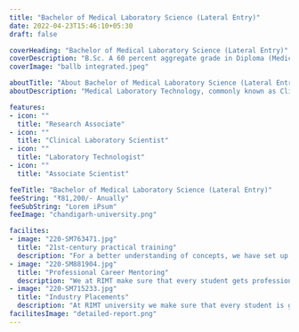 ```yaml
---
title: "Bachelor of Medical Laboratory Science (Lateral Entry)"
date: 2022-04-23T15:46:10+05:30
draft: false

coverHeading: "Bachelor of Medical Laboratory Science (Lateral Entry)"
coverDescription: "B.Sc. A 60 percent aggregate grade in Diploma (Medical Lab. Technology) - 3 years after 10th or 2 years after 10+2 from a recognised board or equivalent is required for admission to the Medical Laboratory Technology-lateral Entry programme."
coverImage: "ballb integrated.jpeg"

aboutTitle: "About Bachelor of Medical Laboratory Science (Lateral Entry)"
aboutDescription: "Medical Laboratory Technology, commonly known as Clinical Laboratory Science, is an allied health profession focused with the use of clinical laboratory tests in the treatment, diagnosis, and prevention of disease. These assessments aid applicants in learning how to diagnose, identify, and treat diseases throughout the curriculum. In addition, the programme addresses data collection, sampling, reporting, testing, and documentation. Experts in medical laboratories have an almost limitless number of practising environments to choose from. Qualified laboratory specialists or professionals are needed in hospitals, public health facilities, nursing homes, clinics, and commercial laboratories."

features:
- icon: ""
  title: "Research Associate"
- icon: ""
  title: "Clinical Laboratory Scientist"
- icon: ""
  title: "Laboratory Technologist"
- icon: ""
  title: "Associate Scientist"

feeTitle: "Bachelor of Medical Laboratory Science (Lateral Entry)"
feeString: "₹81,200/- Anually"
feeSubString: "Lorem iPsum"
feeImage: "chandigarh-university.png"

facilites:
- image: "220-SM763471.jpg"
  title: "21st-century practical training"
  description: "For a better understanding of concepts, we have set up advanced 21st-century tools equipped with advanced training methods so that students can learn every concept practically in a better way."
- image: "220-SM881904.jpg"
  title: "Professional Career Mentoring"
  description: "We at RIMT make sure that every student gets professional career mentoring from the industry experts to set career targets & for this we have created a career & placement cell too."
- image: "220-SM715233.jpg"
  title: "Industry Placements"
  description: "At RIMT university we make sure that every student is getting placed, each year more than 500 companies visit the campus of RIMT to hire our brightest of the talents"
facilitesImage: "detailed-report.png"
---
```


